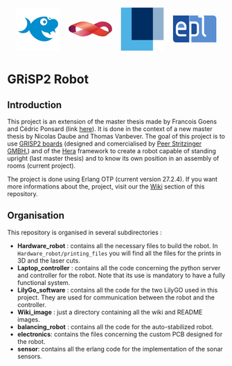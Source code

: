 <div style="display: flex; justify-content: space-evenly; align-items: center; width: 100%; height: 120px;">
  <img src="./Wiki_images/img/grisp.png" width="100" />
  <img src="./Wiki_images/img/strit.png" width="100" />
  <img src="./Wiki_images/img/uclouvain.png" width="100" />
  <img src="./Wiki_images/img/epl.png" width="100" />
</div>

# GRiSP2 Robot

## Introduction

This project is an extension of the master thesis made by Francois Goens and Cédric Ponsard (link [here](https://github.com/FrancoisGgg/balancing_robot)). It is done in the context of a new master thesis by Nicolas Daube and Thomas Vanbever. The goal of this project is to use [GRISP2 boards](https://github.com/grisp/grisp) (designed and comercialised by [Peer Stritzinger GMBH.](https://stritzinger.com/)) and of the [Hera](https://github.com/Nicodaube/hera) framework to create a robot capable of standing upright (last master thesis) and to know its own position in an assembly of rooms (current project). 

The project is done using Erlang OTP (current version 27.2.4). If you want more informations about the, project, visit our the [Wiki](https://github.com/Nicodaube/Grisp_robot/wiki) section of this repository.

## Organisation

This repository is organised in several subdirectories :

* **Hardware_robot** : contains all the necessary files to build the robot. In `Hardware_robot/printing_files` you will find all the files for the prints in 3D and the laser cuts.
* **Laptop_controller** : contains all the code concerning the python server and controller for the robot. Note that its use is mandatory to have a fully functional system.
* **LilyGo_software** : contains all the code for the two LilyGO used in this project. They are used for communication between the robot and the controller.
* **Wiki_image** : just a directory containing all the wiki and README images.
* **balancing_robot** : contains all the code for the auto-stabilized robot.
* **electronics**: contains the files concerning the custom PCB designed for the robot.
* **sensor**: contains all the erlang code for the implementation of the sonar sensors.

